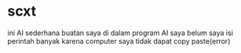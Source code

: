 # scxt
ini AI sederhana buatan saya di dalam program AI saya belum saya isi perintah banyak karena computer saya tidak dapat copy paste(error)
